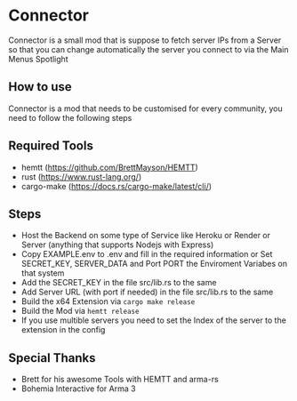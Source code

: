 # Connector
Connector is a small mod that is suppose to fetch server IPs from a Server so that you can change automatically the server you connect to via the Main Menus Spotlight

## How to use
Connector is a mod that needs to be customised for every community, you need to follow the following steps

## Required Tools
- hemtt (https://github.com/BrettMayson/HEMTT)
- rust (https://www.rust-lang.org/)
- cargo-make (https://docs.rs/cargo-make/latest/cli/)

## Steps
- Host the Backend on some type of Service like Heroku or Render or Server (anything that supports Nodejs with Express)
- Copy EXAMPLE.env to .env and fill in the required information or
    Set SECRET_KEY, SERVER_DATA and Port PORT the Enviroment Variabes on that system
- Add the SECRET_KEY in the file src/lib.rs to the same
- Add Server URL (with port if needed) in the file src/lib.rs to the same
- Build the x64 Extension via `cargo make release`
- Build the Mod via `hemtt release`
- If you use multible servers you need to set the Index of the server to the extension in the config

## Special Thanks
- Brett for his awesome Tools with HEMTT and arma-rs
- Bohemia Interactive for Arma 3